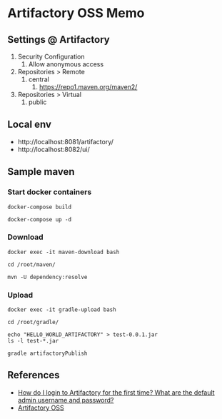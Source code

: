 # Artifactory OSS Memo


## Settings @ Artifactory

1. Security Configuration
    1. Allow anonymous access
1. Repositories > Remote
    1. central
        1. https://repo1.maven.org/maven2/
1. Repositories > Virtual
    1. public


## Local env

- http://localhost:8081/artifactory/
- http://localhost:8082/ui/

## Sample maven

### Start docker containers

    docker-compose build

    docker-compose up -d


### Download

    docker exec -it maven-download bash

    cd /root/maven/

    mvn -U dependency:resolve


### Upload

    docker exec -it gradle-upload bash

    cd /root/gradle/

    echo "HELLO_WORLD_ARTIFACTORY" > test-0.0.1.jar
    ls -l test-*.jar

    gradle artifactoryPublish


## References

- [How do I login to Artifactory for the first time? What are the default admin username and password?](https://www.jfrog.com/confluence/display/RT12/FAQs#FAQs-HowdoIlogintoArtifactoryforthefirsttime?Whatarethedefaultadminusernameandpassword?)
- [Artifactory OSS](https://www.jfrog.com/confluence/display/RTF5X/Installing+with+Docker)
